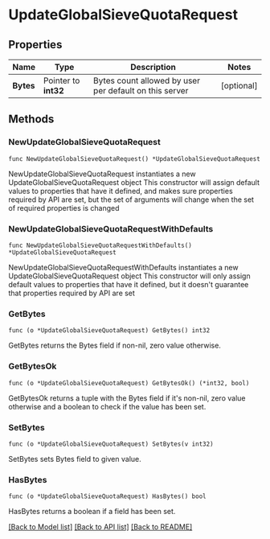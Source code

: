 # UpdateGlobalSieveQuotaRequest

## Properties

Name | Type | Description | Notes
------------ | ------------- | ------------- | -------------
**Bytes** | Pointer to **int32** | Bytes count allowed by user per default on this server | [optional] 

## Methods

### NewUpdateGlobalSieveQuotaRequest

`func NewUpdateGlobalSieveQuotaRequest() *UpdateGlobalSieveQuotaRequest`

NewUpdateGlobalSieveQuotaRequest instantiates a new UpdateGlobalSieveQuotaRequest object
This constructor will assign default values to properties that have it defined,
and makes sure properties required by API are set, but the set of arguments
will change when the set of required properties is changed

### NewUpdateGlobalSieveQuotaRequestWithDefaults

`func NewUpdateGlobalSieveQuotaRequestWithDefaults() *UpdateGlobalSieveQuotaRequest`

NewUpdateGlobalSieveQuotaRequestWithDefaults instantiates a new UpdateGlobalSieveQuotaRequest object
This constructor will only assign default values to properties that have it defined,
but it doesn't guarantee that properties required by API are set

### GetBytes

`func (o *UpdateGlobalSieveQuotaRequest) GetBytes() int32`

GetBytes returns the Bytes field if non-nil, zero value otherwise.

### GetBytesOk

`func (o *UpdateGlobalSieveQuotaRequest) GetBytesOk() (*int32, bool)`

GetBytesOk returns a tuple with the Bytes field if it's non-nil, zero value otherwise
and a boolean to check if the value has been set.

### SetBytes

`func (o *UpdateGlobalSieveQuotaRequest) SetBytes(v int32)`

SetBytes sets Bytes field to given value.

### HasBytes

`func (o *UpdateGlobalSieveQuotaRequest) HasBytes() bool`

HasBytes returns a boolean if a field has been set.


[[Back to Model list]](../README.md#documentation-for-models) [[Back to API list]](../README.md#documentation-for-api-endpoints) [[Back to README]](../README.md)


